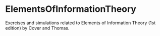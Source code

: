 # ElementsOfInformationTheory
Exercises and simulations related to Elements of Information Theory (1st edition) by Cover and Thomas.
